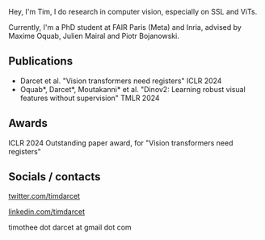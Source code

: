 Hey, I'm Tim, I do research in computer vision, especially on SSL and ViTs.

Currently, I'm a PhD student at FAIR Paris (Meta) and Inria, advised by Maxime Oquab, Julien Mairal and Piotr Bojanowski.

## Publications
- Darcet et al. "Vision transformers need registers" ICLR 2024
- Oquab\*, Darcet\*, Moutakanni\* et al. "Dinov2: Learning robust visual features without supervision" TMLR 2024

## Awards
ICLR 2024 Outstanding paper award, for "Vision transformers need registers"

## Socials / contacts
[twitter.com/timdarcet](twitter.com/timdarcet)

[linkedin.com/timdarcet](linkedin.com/timdarcet)

timothee dot darcet at gmail dot com
